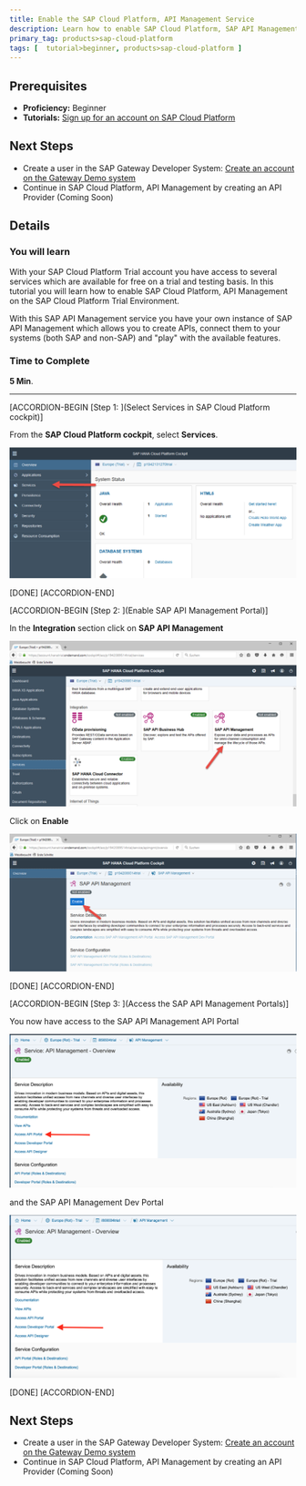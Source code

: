 ```yaml
---
title: Enable the SAP Cloud Platform, API Management Service
description: Learn how to enable SAP Cloud Platform, SAP API Management in your SAP Cloud Platform trial account
primary_tag: products>sap-cloud-platform
tags: [  tutorial>beginner, products>sap-cloud-platform ]
---
```

## Prerequisites  
- **Proficiency:** Beginner
- **Tutorials:** [Sign up for an account on SAP Cloud Platform](http://www.sap.com/developer/tutorials/hcp-create-trial-account.html)

## Next Steps
- Create a user in the SAP Gateway Developer System: [Create an account on the Gateway Demo system](http://www.sap.com/developer/tutorials/gateway-demo-signup.html)
- Continue in SAP Cloud Platform, API Management by creating an API Provider (Coming Soon)



## Details
### You will learn  
With your SAP Cloud Platform Trial account you have access to several services which are available for free on a trial and testing basis. In this tutorial you will learn how to enable SAP Cloud Platform, API Management on the SAP Cloud Platform Trial Environment.

With this SAP API Management service you have your own instance of SAP API Management which allows you to create APIs, connect them to your systems (both SAP and non-SAP) and "play" with the available features.


### Time to Complete
**5 Min**.

---


[ACCORDION-BEGIN [Step 1: ](Select Services in SAP Cloud Platform cockpit)]

From the **SAP Cloud Platform cockpit**, select **Services**.

![Click on Services](01-services.png)

[DONE]
[ACCORDION-END]

[ACCORDION-BEGIN [Step 2: ](Enable SAP API Management Portal)]

In the **Integration** section click on **SAP API Management**

![Select SAP API Management](02-integration_api_management.png)

Click on **Enable**

![Select Enable](03-enable.png)

[DONE]
[ACCORDION-END]

[ACCORDION-BEGIN [Step 3: ](Access the SAP API Management Portals)]

You now have access to the SAP API Management API Portal

![Access API Portal](04-access_api_portal.png)

and the SAP API Management Dev Portal

![Access Dev Portal](05-access_dev_portal.png)

[DONE]
[ACCORDION-END]


## Next Steps
- Create a user in the SAP Gateway Developer System: [Create an account on the Gateway Demo system](http://www.sap.com/developer/tutorials/gateway-demo-signup.html)
- Continue in SAP Cloud Platform, API Management by creating an API Provider (Coming Soon)
